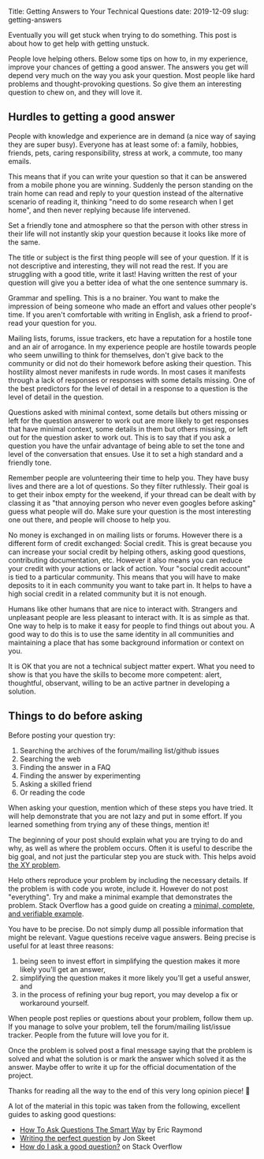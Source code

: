 Title: Getting Answers to Your Technical Questions
date: 2019-12-09
slug: getting-answers

Eventually you will get stuck when trying to do something. This post is about how to get help with getting unstuck.

People love helping others. Below some tips on how to, in my experience, improve your chances of getting a good answer. The answers you get will depend very much on the way you ask your question. Most people like hard problems and thought-provoking questions. So give them an interesting question to chew on, and they will love it.

## Hurdles to getting a good answer

People with knowledge and experience are in demand (a nice way of saying they are super busy). Everyone has at least some of: a family, hobbies, friends, pets, caring responsibility, stress at work, a commute, too many emails.

This means that if you can write your question so that it can be answered from a mobile phone you are winning. Suddenly the person standing on the train home can read and reply to your question instead of the alternative scenario of reading it, thinking "need to do some research when I get home", and then never replying because life intervened.

Set a friendly tone and atmosphere so that the person with other stress in their life will not instantly skip your question because it looks like more of the same.

The title or subject is the first thing people will see of your question. If it is not descriptive and interesting, they will not read the rest. If you are struggling with a good title, write it last! Having written the rest of your question will give you a better idea of what the one sentence summary is.

Grammar and spelling. This is a no brainer. You want to make the impression of being someone who made an effort and values other people's time. If you aren't comfortable with writing in English, ask a friend to proof-read your question for you.

Mailing lists, forums, issue trackers, etc have a reputation for a hostile tone and an air of arrogance. In my experience people are hostile towards people who seem unwilling to think for themselves, don't give back to the community or did not do their homework before asking their question. This hostility almost never manifests in rude words. In most cases it manifests through a lack of responses or responses with some details missing. One of the best predictors for the level of detail in a response to a question is the level of detail in the question.

Questions asked with minimal context, some details but others missing or left for the question answerer to work out are more likely to get responses that have minimal context, some details in them but others missing, or left out for the question asker to work out. This is to say that if you ask a question you have the unfair advantage of being able to set the tone and level of the conversation that ensues. Use it to set a high standard and a friendly tone.

Remember people are volunteering their time to help you. They have busy lives and there are a lot of questions. So they filter ruthlessly. Their goal is to get their inbox empty for the weekend, if your thread can be dealt with by classing it as "that annoying person who never even googles before asking" guess what people will do. Make sure your question is the most interesting one out there, and people will choose to help you.

No money is exchanged in on mailing lists or forums. However there is a different form of credit exchanged: Social credit. This is great because you can increase your social credit by helping others, asking good questions, contributing documentation, etc. However it also means you can reduce your credit with your actions or lack of action. Your "social credit account" is tied to a particular community. This means that you will have to make deposits to it in each community you want to take part in. It helps to have a high social credit in a related community but it is not enough.

Humans like other humans that are nice to interact with. Strangers and unpleasant people are less pleasant to interact with. It is as simple as that. One way to help is to make it easy for people to find things out about you. A good way to do this is to use the same identity in all communities and maintaining a place that has some background information or context on you.

It is OK that you are not a technical subject matter expert. What you need to show is that you have the skills to become more competent: alert, thoughtful, observant, willing to be an active partner in developing a solution.


## Things to do before asking

Before posting your question try:

1. Searching the archives of the forum/mailing list/github issues
2. Searching the web
3. Finding the answer in a FAQ
4. Finding the answer by experimenting
5. Asking a skilled friend
6. Or reading the code

When asking your question, mention which of these steps you have tried. It will help demonstrate that you are not lazy and put in some effort. If you learned something from trying any of these things, mention it!

The beginning of your post should explain what you are trying to do and why, as well as where the problem occurs. Often it is useful to describe the big goal, and not just the particular step you are stuck with. This helps avoid [the XY problem](https://en.wikipedia.org/wiki/XY_problem).

Help others reproduce your problem by including the necessary details. If the problem is with code you wrote, include it. However do not post "everything". Try and make a minimal example that demonstrates the problem. Stack Overflow has a good guide on creating a [minimal, complete, and verifiable example](http://stackoverflow.com/help/mcve).

You have to be precise. Do not simply dump all possible information that might be relevant. Vague questions receive vague answers. Being precise is useful for at least three reasons:

1. being seen to invest effort in simplifying the question makes it more likely you'll get an answer,
2. simplifying the question makes it more likely you'll get a useful answer, and
3. in the process of refining your bug report, you may develop a fix or workaround yourself.

When people post replies or questions about your problem, follow them up. If you manage to solve your problem, tell the forum/mailing list/issue tracker. People from the future will love you for it.

Once the problem is solved post a final message saying that the problem is
solved and what the solution is or mark the answer which solved it as the answer. Maybe offer to write it
up for the official documentation of the project.

Thanks for reading all the way to the end of this very long opinion piece! 🎉

A lot of the material in this topic was taken from the following, excellent
guides to asking good questions:

 * [How To Ask Questions The Smart Way](http://www.catb.org/esr/faqs/smart-questions.html) by
   Eric Raymond
 * [Writing the perfect question](http://codeblog.jonskeet.uk/2010/08/29/writing-the-perfect-question/)
   by Jon Skeet
 * [How do I ask a good question?](http://stackoverflow.com/help/how-to-ask) on Stack Overflow
